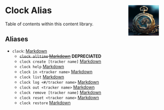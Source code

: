 <h1>Clock Alias<img align="right" src="./Data/main.png" width="100px"></h1>

Table of contents within this content library.

## Aliases
- `clock`: [Markdown](./Code/clock.md)
    - ~~`clock alltime` [Markdown](./Code/alltime/alltime.md)~~ **DEPRECIATED**
    - `clock create [tracker name]` [Markdown](./Code/create/create.md)
    - `clock help` [Markdown](./Code/help/help.md)
    - `clock in <tracker name>` [Markdown](./Code/in/in.md)
    - `clock list` [Markdown](./Code/list/list.md)
    - `clock log <#/tracker name>` [Markdown](./Code/log/log.md)
    - `clock out <tracker name>` [Markdown](./Code/out/out.md)
    - `clock remove [tracker name]` [Markdown](./Code/remove/remove.md)
    - `clock reset <tracker name>` [Markdown](./Code/reset/reset.md)
    - `clock restore` [Markdown](./Code/restore/restore.md)

